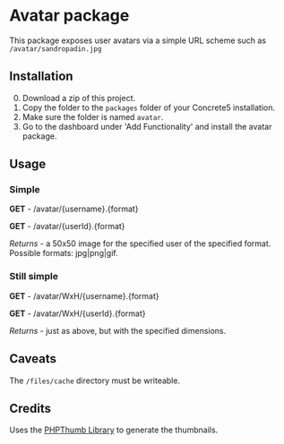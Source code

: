 # Avatar package

This package exposes user avatars via a simple URL scheme such
as `/avatar/sandropadin.jpg`

## Installation

0. Download a zip of this project.
0. Copy the folder to the `packages` folder of your Concrete5 installation.
0. Make sure the folder is named `avatar`.
0. Go to the dashboard under 'Add Functionality' and install the avatar package.

## Usage

### Simple

  __GET__ - /avatar/{username}.{format}

  __GET__ - /avatar/{userId}.{format}

  _Returns_ - a 50x50 image for the specified user of the specified format. Possible formats: jpg|png|gif.

### Still simple

  __GET__ - /avatar/WxH/{username}.{format}

  __GET__ - /avatar/WxH/{userId}.{format}

  _Returns_ - just as above, but with the specified dimensions.


## Caveats

The `/files/cache` directory must be writeable.

## Credits

Uses the [PHPThumb Library](https://github.com/masterexploder/PHPThumb) to generate the thumbnails.